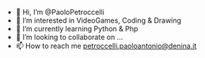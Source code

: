 - 👋 Hi, I’m @PaoloPetroccelli
- 👀 I’m interested in VideoGames, Coding & Drawing
- 🌱 I’m currently learning Python & Php 
- 💞️ I’m looking to collaborate on ...
- 📫 How to reach me petroccelli.paoloantonio@denina.it

<!---
PaoloPetroccelli/PaoloPetroccelli is a ✨ special ✨ repository because its `README.md` (this file) appears on your GitHub profile.
You can click the Preview link to take a look at your changes.
--->
